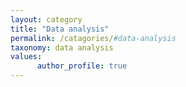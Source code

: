 ```yaml
---
layout: category
title: "Data analysis"
permalink: /catagories/#data-analysis
taxonomy: data analysis
values:
      author_profile: true
---
```

